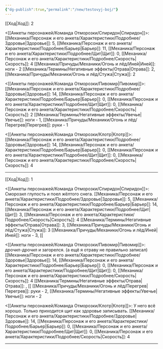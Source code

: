 ```yaml
---
{"dg-publish":true,"permalink":"/new/testovyj-boj/"}
---
```


[[Ход\|Ход]]: 2

<[[Анкеты персонажей/Команда Отморозки/Спиридон\|Спиридон]]>:
[[Механика/Персонаж и его анкета/Характеристики/Подробнее/Здоровье\|Здоровье]]: 5, [[Механика/Персонаж и его анкета/Характеристики/Подробнее/Барьер\|Барьер]]: 11, [[Механика/Персонаж и его анкета/Характеристики/Подробнее/Щит\|Щит]]: 0, [[Механика/Персонаж и его анкета/Характеристики/Подробнее/Скорость\|Скорость]]: 4
[[Механика/Причуды/Механики/Огонь и лёд/Иней\|Иней]]: ноги - 2
[[Механика/Термины/Негативные эффекты/Отрава\|Отрава]]: 2, [[Механика/Причуды/Механики/Огонь и лёд/Стужа\|Стужа]]: 2

<[[Анкеты персонажей/Команда Отморозки/Пивомир\|Пивомир]]>:
[[Механика/Персонаж и его анкета/Характеристики/Подробнее/Здоровье\|Здоровье]]: 14, [[Механика/Персонаж и его анкета/Характеристики/Подробнее/Барьер\|Барьер]]: 0, [[Механика/Персонаж и его анкета/Характеристики/Подробнее/Щит\|Щит]]: 0, [[Механика/Персонаж и его анкета/Характеристики/Подробнее/Скорость\|Скорость]]: 2
[[Механика/Термины/Негативные эффекты/Увечье\|Увечье]]: ноги - 1, [[Механика/Причуды/Механики/Огонь и лёд/Перегрев\|Перегрев]]: руки - 1

<[[Анкеты персонажей/Команда Отморозки/Клотр\|Клотр]]>:
[[Механика/Персонаж и его анкета/Характеристики/Подробнее/Здоровье\|Здоровье]]: 14, [[Механика/Персонаж и его анкета/Характеристики/Подробнее/Барьер\|Барьер]]: 0, [[Механика/Персонаж и его анкета/Характеристики/Подробнее/Щит\|Щит]]: 0, [[Механика/Персонаж и его анкета/Характеристики/Подробнее/Скорость\|Скорость]]: 4

---
[[Ход\|Ход]]: 1

<[[Анкеты персонажей/Команда Отморозки/Спиридон\|Спиридон]]>: Сморозил глупость и поел жёлтого снега.
[[Механика/Персонаж и его анкета/Характеристики/Подробнее/Здоровье\|Здоровье]]: 5, [[Механика/Персонаж и его анкета/Характеристики/Подробнее/Барьер\|Барьер]]: 14, [[Механика/Персонаж и его анкета/Характеристики/Подробнее/Щит\|Щит]]: 3, [[Механика/Персонаж и его анкета/Характеристики/Подробнее/Скорость\|Скорость]]: 4
[[Механика/Термины/Негативные эффекты/Отрава\|Отрава]]: 3, [[Механика/Причуды/Механики/Огонь и лёд/Стужа\|Стужа]]: 3
[[Механика/Причуды/Механики/Огонь и лёд/Иней\|Иней]]: ноги - 3, [[

<[[Анкеты персонажей/Команда Отморозки/Пивомир\|Пивомир]]>: дрочил-дрочил и загорелся. (а ещё я отраву не правильно записал)
[[Механика/Персонаж и его анкета/Характеристики/Подробнее/Здоровье\|Здоровье]]: 14, [[Механика/Персонаж и его анкета/Характеристики/Подробнее/Барьер\|Барьер]]: 0, [[Механика/Персонаж и его анкета/Характеристики/Подробнее/Щит\|Щит]]: 0, [[Механика/Персонаж и его анкета/Характеристики/Подробнее/Скорость\|Скорость]]: 4
[[Механика/Термины/Негативные эффекты/Отрава\|Отрава]]: , [[
[[Механика/Причуды/Механики/Огонь и лёд/Перегрев\|Перегрев]]: руки - 2, [[Механика/Термины/Негативные эффекты/Увечье\|Увечье]]: ноги - 2

<[[Анкеты персонажей/Команда Отморозки/Клотр\|Клотр]]>: У него всё хорошо. Только приходится щит как здоровье записывать. 
[[Механика/Персонаж и его анкета/Характеристики/Подробнее/Здоровье\|Здоровье]]: 14, [[Механика/Персонаж и его анкета/Характеристики/Подробнее/Барьер\|Барьер]]: 0, [[Механика/Персонаж и его анкета/Характеристики/Подробнее/Щит\|Щит]]: 0, [[Механика/Персонаж и его анкета/Характеристики/Подробнее/Скорость\|Скорость]]: 4

---
